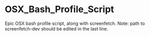 # OSX_Bash_Profile_Script

Epic OSX bash profile script, along with screenfetch. Note: path to screenfetch-dev should be edited in the last line.  
